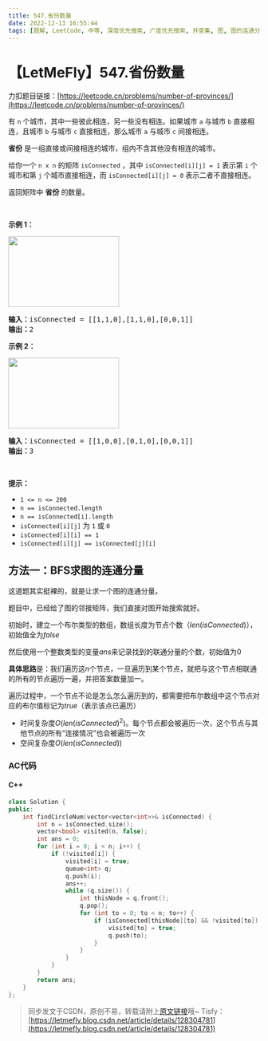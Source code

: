 ```yaml
---
title: 547.省份数量
date: 2022-12-13 16:55:44
tags: [题解, LeetCode, 中等, 深度优先搜索, 广度优先搜索, 并查集, 图, 图的连通分量, BFS]
---
```


# 【LetMeFly】547.省份数量

力扣题目链接：[https://leetcode.cn/problems/number-of-provinces/](https://leetcode.cn/problems/number-of-provinces/)

<div class="original__bRMd">
<div>
<p>有 <code>n</code> 个城市，其中一些彼此相连，另一些没有相连。如果城市 <code>a</code> 与城市 <code>b</code> 直接相连，且城市 <code>b</code> 与城市 <code>c</code> 直接相连，那么城市 <code>a</code> 与城市 <code>c</code> 间接相连。</p>

<p><strong>省份</strong> 是一组直接或间接相连的城市，组内不含其他没有相连的城市。</p>

<p>给你一个 <code>n x n</code> 的矩阵 <code>isConnected</code> ，其中 <code>isConnected[i][j] = 1</code> 表示第 <code>i</code> 个城市和第 <code>j</code> 个城市直接相连，而 <code>isConnected[i][j] = 0</code> 表示二者不直接相连。</p>

<p>返回矩阵中 <strong>省份</strong> 的数量。</p>

<p> </p>

<p><strong>示例 1：</strong></p>
<img alt="" src="https://assets.leetcode.com/uploads/2020/12/24/graph1.jpg" style="width: 222px; height: 142px;" />
<pre>
<strong>输入：</strong>isConnected = [[1,1,0],[1,1,0],[0,0,1]]
<strong>输出：</strong>2
</pre>

<p><strong>示例 2：</strong></p>
<img alt="" src="https://assets.leetcode.com/uploads/2020/12/24/graph2.jpg" style="width: 222px; height: 142px;" />
<pre>
<strong>输入：</strong>isConnected = [[1,0,0],[0,1,0],[0,0,1]]
<strong>输出：</strong>3
</pre>

<p> </p>

<p><strong>提示：</strong></p>

<ul>
	<li><code>1 <= n <= 200</code></li>
	<li><code>n == isConnected.length</code></li>
	<li><code>n == isConnected[i].length</code></li>
	<li><code>isConnected[i][j]</code> 为 <code>1</code> 或 <code>0</code></li>
	<li><code>isConnected[i][i] == 1</code></li>
	<li><code>isConnected[i][j] == isConnected[j][i]</code></li>
</ul>
</div>
</div>


    
## 方法一：BFS求图的连通分量

这道题其实挺裸的，就是让求一个图的连通分量。

题目中，已经给了图的邻接矩阵，我们直接对图开始搜索就好。

初始时，建立一个布尔类型的数组，数组长度为节点个数（$len(isConnected)$），初始值全为$false$

然后使用一个整数类型的变量$ans$来记录找到的联通分量的个数，初始值为$0$

**具体思路**是：我们遍历这$n$个节点，一旦遍历到某个节点，就把与这个节点相联通的所有的节点遍历一遍，并把答案数量加一。

遍历过程中，一个节点不论是怎么怎么遍历到的，都需要把布尔数组中这个节点对应的布尔值标记为$true$（表示该点已遍历）

+ 时间复杂度$O(len(isConnected)^2)$。每个节点都会被遍历一次，这个节点与其他节点的所有“连接情况”也会被遍历一次
+ 空间复杂度$O(len(isConnected))$

### AC代码

#### C++

```cpp
class Solution {
public:
    int findCircleNum(vector<vector<int>>& isConnected) {
        int n = isConnected.size();
        vector<bool> visited(n, false);
        int ans = 0;
        for (int i = 0; i < n; i++) {
            if (!visited[i]) {
                visited[i] = true;
                queue<int> q;
                q.push(i);
                ans++;
                while (q.size()) {
                    int thisNode = q.front();
                    q.pop();
                    for (int to = 0; to < n; to++) {
                        if (isConnected[thisNode][to] && !visited[to]) {
                            visited[to] = true;
                            q.push(to);
                        }
                    }
                }
            }
        }
        return ans;
    }
};
```

> 同步发文于CSDN，原创不易，转载请附上[原文链接](https://leetcode.letmefly.xyz/2022/12/13/LeetCode%200547.%E7%9C%81%E4%BB%BD%E6%95%B0%E9%87%8F/)哦~
> Tisfy：[https://letmefly.blog.csdn.net/article/details/128304781](https://letmefly.blog.csdn.net/article/details/128304781)
